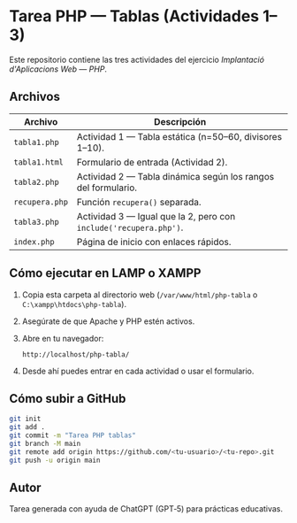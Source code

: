 # Tarea PHP — Tablas (Actividades 1–3)

Este repositorio contiene las tres actividades del ejercicio *Implantació d'Aplicacions Web — PHP*.

## Archivos

| Archivo | Descripción |
|----------|-------------|
| `tabla1.php` | Actividad 1 — Tabla estática (n=50–60, divisores 1–10). |
| `tabla1.html` | Formulario de entrada (Actividad 2). |
| `tabla2.php` | Actividad 2 — Tabla dinámica según los rangos del formulario. |
| `recupera.php` | Función `recupera()` separada. |
| `tabla3.php` | Actividad 3 — Igual que la 2, pero con `include('recupera.php')`. |
| `index.php` | Página de inicio con enlaces rápidos. |

## Cómo ejecutar en LAMP o XAMPP

1. Copia esta carpeta al directorio web (`/var/www/html/php-tabla` o `C:\xampp\htdocs\php-tabla`).
2. Asegúrate de que Apache y PHP estén activos.
3. Abre en tu navegador:

   ```
   http://localhost/php-tabla/
   ```

4. Desde ahí puedes entrar en cada actividad o usar el formulario.

## Cómo subir a GitHub

```bash
git init
git add .
git commit -m "Tarea PHP tablas"
git branch -M main
git remote add origin https://github.com/<tu-usuario>/<tu-repo>.git
git push -u origin main
```

## Autor

Tarea generada con ayuda de ChatGPT (GPT‑5) para prácticas educativas.
